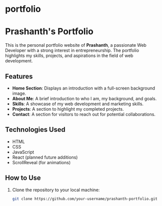 # portfolio
# Prashanth's Portfolio

This is the personal portfolio website of **Prashanth**, a passionate Web Developer with a strong interest in entrepreneurship. The portfolio highlights my skills, projects, and aspirations in the field of web development.

## Features

- **Home Section**: Displays an introduction with a full-screen background image.
- **About Me**: A brief introduction to who I am, my background, and goals.
- **Skills**: A showcase of my web development and marketing skills.
- **Projects**: A section to highlight my completed projects.
- **Contact**: A section for visitors to reach out for potential collaborations.

## Technologies Used

- HTML
- CSS
- JavaScript
- React (planned future additions)
- ScrollReveal (for animations)

## How to Use

1. Clone the repository to your local machine:
   ```bash
   git clone https://github.com/your-username/prashanth-portfolio.git
